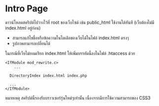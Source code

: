 # Intro Page

ดาวน์โหลดสคริปต์ไปวางไว้ที่ root ของเว็บไซต์ เช่น public_html ใช้งานได้ทันที (เว็บต้องไม่มี index.html อยู่ก่อน)

* สามารถแก้ไขชื่อหรือข้อความในไตเติลของเว็บได้ในไฟล์ index.html ตรงๆ
* รูปภาพสามารถเปลี่ยนได้

ในกรณีที่เว็บไม่ยอมเรียก index.html ให้เพิ่มบรรทัดนี้ลงในไฟล์ .htaccess ด้วย
```
<IfModule mod_rewrite.c>
	...

  DirectoryIndex index.html index.php

  ...
</IfModule>
```
หมายเหตุ สคริปต์นี้รองรับบราวเซอร์รุ่นใหม่ๆเท่านั้น เนื่องจากมีการใช้ความสามารถของ CSS3